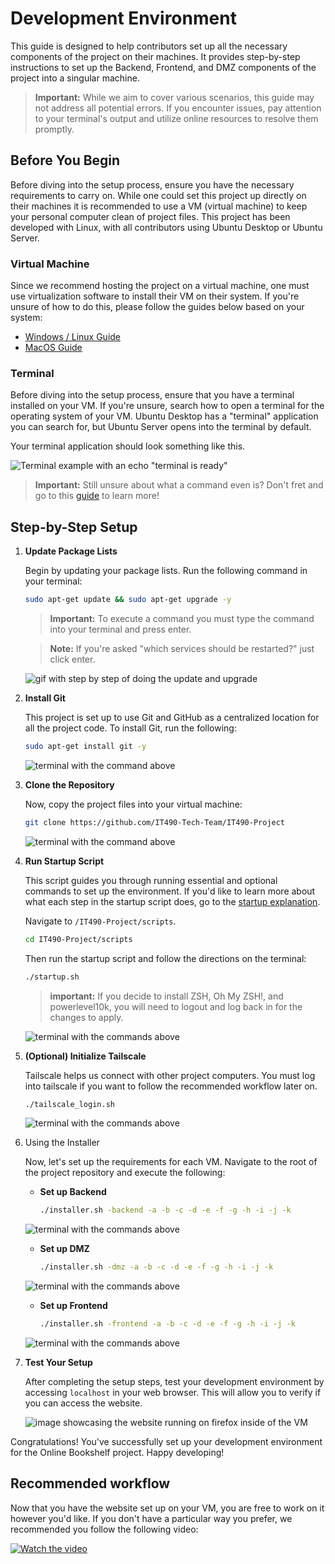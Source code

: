 # Development Environment

This guide is designed to help contributors set up all the necessary components of the project on their machines. It provides step-by-step instructions to set up the Backend, Frontend, and DMZ components of the project into a singular machine.

> **Important:** While we aim to cover various scenarios, this guide may not address all potential errors. If you encounter issues, pay attention to your terminal's output and utilize online resources to resolve them promptly.

## Before You Begin

Before diving into the setup process, ensure you have the necessary requirements to carry on. While one could set this project up directly on their machines it is recommended to use a VM (virtual machine) to keep your personal computer clean of project files. This project has been developed with Linux, with all contributors using Ubuntu Desktop or Ubuntu Server.

### Virtual Machine
 
Since we recommend hosting the project on a virtual machine, one must use virtualization software to install their VM on their system. If you're unsure of how to do this, please follow the guides below based on your system:

* [Windows / Linux Guide](/docs/vm-windows-linux.md)
* [MacOS Guide](/docs/vm-macos.md)

### Terminal
Before diving into the setup process, ensure that you have a terminal installed on your VM. If you're unsure, search how to open a terminal for the operating system of your VM. Ubuntu Desktop has a "terminal" application you can search for, but Ubuntu Server opens into the terminal by default.

Your terminal application should look something like this.

![Terminal example with an echo "terminal is ready"](./resources/vm-environment/00-terminal-example.png)

> **Important:** Still unsure about what a command even is? Don't fret and go to this [guide](/docs/terminal.md) to learn more!

## Step-by-Step Setup

1. **Update Package Lists**

   Begin by updating your package lists. Run the following command in your terminal:

    ```bash
    sudo apt-get update && sudo apt-get upgrade -y
    ```

    > **Important:** To execute a command you must type the command into your terminal and press enter.

    > **Note:** If you're asked "which services should be restarted?" just click enter.

    ![gif with step by step of doing the update and upgrade](./resources/vm-environment/01-update-and-upgrade.gif)


2. **Install Git**
    
    This project is set up to use Git and GitHub as a centralized location for all the project code. To install Git, run the following:

    ```bash
    sudo apt-get install git -y
    ```

    ![terminal with the command above](./resources/vm-environment/02-install-git.png)

3. **Clone the Repository**
   
   Now, copy the project files into your virtual machine:
   
    ```bash
    git clone https://github.com/IT490-Tech-Team/IT490-Project
    ```

    ![terminal with the command above](./resources/vm-environment/03-clone-repo.gif)

4. **Run Startup Script**
   
   This script guides you through running essential and optional commands to set up the environment. If you'd like to learn more about what each step in the startup script does, go to the [startup explanation](/docs/startup-script.md).
   
   Navigate to `/IT490-Project/scripts`.
   
    ```bash
    cd IT490-Project/scripts
    ```

    Then run the startup script and follow the directions on the terminal:

    ```bash
    ./startup.sh
    ```

    > **important:** If you decide to install ZSH, Oh My ZSH!, and powerlevel10k, you will need to logout and log back in for the changes to apply.

    ![terminal with the commands above](./resources/vm-environment/04-startup-script.gif)

5.  **(Optional) Initialize Tailscale**

    Tailscale helps us connect with other project computers. You must log into tailscale if you want to follow the recommended workflow later on.

    ```bash
    ./tailscale_login.sh
    ```

    ![terminal with the commands above](./resources/vm-environment/05-tailscale.png)

6. Using the Installer

    Now, let's set up the requirements for each VM. Navigate to the root of the project repository and execute the following:

   - **Set up Backend**
   
        ```bash
        ./installer.sh -backend -a -b -c -d -e -f -g -h -i -j -k
        ```

    ![terminal with the commands above](./resources/vm-environment/06-01-installer-backend.png)

   - **Set up DMZ**

        ```bash
        ./installer.sh -dmz -a -b -c -d -e -f -g -h -i -j -k
        ```

    ![terminal with the commands above](./resources/vm-environment/06-02-installer-dmz.png)


   - **Set up Frontend**
   
        ```bash
        ./installer.sh -frontend -a -b -c -d -e -f -g -h -i -j -k
        ```

    ![terminal with the commands above](./resources/vm-environment/06-03-installer-frontend.png)


7.  **Test Your Setup**

    After completing the setup steps, test your development environment by accessing `localhost` in your web browser. This will allow you to verify if you can access the website.

    ![image showcasing the website running on firefox inside of the VM](./resources/vm-environment/07-test.png)

Congratulations! You've successfully set up your development environment for the Online Bookshelf project. Happy developing!

## Recommended workflow

Now that you have the website set up on your VM, you are free to work on it however you'd like. If you don't have a particular way you prefer, we recommended you follow the following video:

[![Watch the video](https://drive.google.com/thumbnail?id=1yyaTkbtWKjgzzIPolAcR1FByjrJd9AAC)](https://drive.google.com/file/d/1yyaTkbtWKjgzzIPolAcR1FByjrJd9AAC/view?usp=share_link)